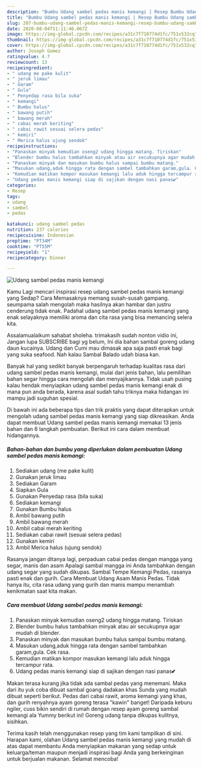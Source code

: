 ```yaml
---
description: "Bumbu Udang sambel pedas manis kemangi | Resep Bumbu Udang sambel pedas manis kemangi Yang Sedap"
title: "Bumbu Udang sambel pedas manis kemangi | Resep Bumbu Udang sambel pedas manis kemangi Yang Sedap"
slug: 207-bumbu-udang-sambel-pedas-manis-kemangi-resep-bumbu-udang-sambel-pedas-manis-kemangi-yang-sedap
date: 2020-08-04T11:11:46.067Z
image: https://img-global.cpcdn.com/recipes/a31c7f710774d1fc/751x532cq70/udang-sambel-pedas-manis-kemangi-foto-resep-utama.jpg
thumbnail: https://img-global.cpcdn.com/recipes/a31c7f710774d1fc/751x532cq70/udang-sambel-pedas-manis-kemangi-foto-resep-utama.jpg
cover: https://img-global.cpcdn.com/recipes/a31c7f710774d1fc/751x532cq70/udang-sambel-pedas-manis-kemangi-foto-resep-utama.jpg
author: Joseph Gomez
ratingvalue: 4.7
reviewcount: 13
recipeingredient:
- " udang me pake kulit"
- " jeruk limau"
- " Garam"
- " Gula"
- " Penyedap rasa bila suka"
- " kemangi"
- " Bumbu halus"
- " bawang putih"
- " bawang merah"
- " cabai merah keriting"
- " cabai rawit sesuai selera pedas"
- " kemiri"
- " Merica halus ujung sendok"
recipeinstructions:
- "Panaskan minyak kemudian oseng2 udang hingga matang. Tiriskan"
- "Blender bumbu halus tambahkan minyak atau air secukupnya agar mudah di blender."
- "Panaskan minyak dan masukan bumbu halus sampai bumbu matang."
- "Masukan udang,aduk hingga rata dengan sambel tambahkan garam,gula. Cek rasa."
- "Kemudian matikan kompor masukan kemangi lalu aduk hingga tercampur rata."
- "Udang pedas manis kemangi siap di sajikan dengan nasi panas💕"
categories:
- Resep
tags:
- udang
- sambel
- pedas

katakunci: udang sambel pedas 
nutrition: 237 calories
recipecuisine: Indonesian
preptime: "PT34M"
cooktime: "PT55M"
recipeyield: "1"
recipecategory: Dinner

---
```



![Udang sambel pedas manis kemangi](https://img-global.cpcdn.com/recipes/a31c7f710774d1fc/751x532cq70/udang-sambel-pedas-manis-kemangi-foto-resep-utama.jpg)

Kamu Lagi mencari inspirasi resep udang sambel pedas manis kemangi yang Sedap? Cara Memasaknya memang susah-susah gampang. seumpama salah mengolah maka hasilnya akan hambar dan justru cenderung tidak enak. Padahal udang sambel pedas manis kemangi yang enak selayaknya memiliki aroma dan cita rasa yang bisa memancing selera kita.

Assalamualaikum sahabat sholeha. trimakasih sudah nonton vidio ini, Jangan lupa SUBSCRIBE bagi yg belum, Ini dia bahan sambal goreng udang daun kucainya. Udang dan Cumi mau dimasak apa saja pasti enak bagi yang suka seafood. Nah kalau Sambal Balado udah biasa kan.

Banyak hal yang sedikit banyak berpengaruh terhadap kualitas rasa dari udang sambel pedas manis kemangi, mulai dari jenis bahan, lalu pemilihan bahan segar hingga cara mengolah dan menyajikannya. Tidak usah pusing kalau hendak menyiapkan udang sambel pedas manis kemangi enak di mana pun anda berada, karena asal sudah tahu triknya maka hidangan ini mampu jadi suguhan spesial.


Di bawah ini ada beberapa tips dan trik praktis yang dapat diterapkan untuk mengolah udang sambel pedas manis kemangi yang siap dikreasikan. Anda dapat membuat Udang sambel pedas manis kemangi memakai 13 jenis bahan dan 6 langkah pembuatan. Berikut ini cara dalam membuat hidangannya.

<!--inarticleads1-->

##### Bahan-bahan dan bumbu yang diperlukan dalam pembuatan Udang sambel pedas manis kemangi:

1. Sediakan  udang (me pake kulit)
1. Gunakan  jeruk limau
1. Sediakan  Garam
1. Siapkan  Gula
1. Gunakan  Penyedap rasa (bila suka)
1. Sediakan  kemangi
1. Gunakan  Bumbu halus
1. Ambil  bawang putih
1. Ambil  bawang merah
1. Ambil  cabai merah keriting
1. Sediakan  cabai rawit (sesuai selera pedas)
1. Gunakan  kemiri
1. Ambil  Merica halus (ujung sendok)


Rasanya jangan ditanya lagi, perpaduan cabai pedas dengan mangga yang segar, manis dan asam Apalagi sambal mangga ini Anda tambahkan dengan udang segar yang sudah dikupas. Sambal Tempe Kemangi Pedas, rasanya pasti enak dan gurih. Cara Membuat Udang Asam Manis Pedas. Tidak hanya itu, cita rasa udang yang gurih dan manis mampu menambah kenikmatan saat kita makan. 

<!--inarticleads2-->

##### Cara membuat Udang sambel pedas manis kemangi:

1. Panaskan minyak kemudian oseng2 udang hingga matang. Tiriskan
1. Blender bumbu halus tambahkan minyak atau air secukupnya agar mudah di blender.
1. Panaskan minyak dan masukan bumbu halus sampai bumbu matang.
1. Masukan udang,aduk hingga rata dengan sambel tambahkan garam,gula. Cek rasa.
1. Kemudian matikan kompor masukan kemangi lalu aduk hingga tercampur rata.
1. Udang pedas manis kemangi siap di sajikan dengan nasi panas💕


Makan terasa kurang jika tidak ada sambal pedas yang menemani. Maka dari itu yuk coba dibuat sambal goang dadakan khas Sunda yang mudah dibuat seperti berikut. Pedas dari cabai rawit, aroma kemangi yang khas, dan gurih renyahnya ayam goreng terasa &#34;kawin&#34; banget! Daripada keburu ngiler, cuss bikin sendiri di rumah dengan resep ayam goreng sambal kemangi ala Yummy berikut ini! Goreng udang tanpa dikupas kulitnya, sisihkan. 

Terima kasih telah menggunakan resep yang tim kami tampilkan di sini. Harapan kami, olahan Udang sambel pedas manis kemangi yang mudah di atas dapat membantu Anda menyiapkan makanan yang sedap untuk keluarga/teman maupun menjadi inspirasi bagi Anda yang berkeinginan untuk berjualan makanan. Selamat mencoba!
